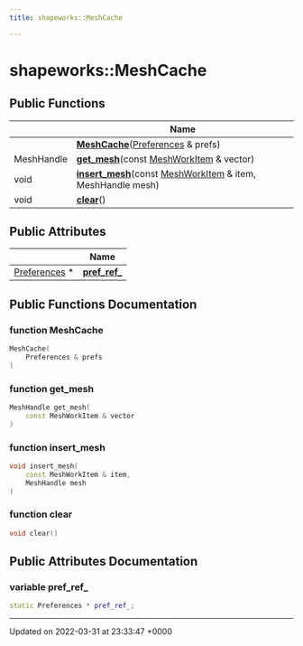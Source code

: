 ```yaml
---
title: shapeworks::MeshCache

---
```


# shapeworks::MeshCache





## Public Functions

|                | Name           |
| -------------- | -------------- |
| | **[MeshCache](../Classes/classshapeworks_1_1MeshCache.md#function-meshcache)**([Preferences](../Classes/classPreferences.md) & prefs) |
| MeshHandle | **[get_mesh](../Classes/classshapeworks_1_1MeshCache.md#function-get-mesh)**(const [MeshWorkItem](../Classes/classshapeworks_1_1MeshWorkItem.md) & vector) |
| void | **[insert_mesh](../Classes/classshapeworks_1_1MeshCache.md#function-insert-mesh)**(const [MeshWorkItem](../Classes/classshapeworks_1_1MeshWorkItem.md) & item, MeshHandle mesh) |
| void | **[clear](../Classes/classshapeworks_1_1MeshCache.md#function-clear)**() |

## Public Attributes

|                | Name           |
| -------------- | -------------- |
| [Preferences](../Classes/classPreferences.md) * | **[pref_ref_](../Classes/classshapeworks_1_1MeshCache.md#variable-pref-ref-)**  |

## Public Functions Documentation

### function MeshCache

```cpp
MeshCache(
    Preferences & prefs
)
```


### function get_mesh

```cpp
MeshHandle get_mesh(
    const MeshWorkItem & vector
)
```


### function insert_mesh

```cpp
void insert_mesh(
    const MeshWorkItem & item,
    MeshHandle mesh
)
```


### function clear

```cpp
void clear()
```


## Public Attributes Documentation

### variable pref_ref_

```cpp
static Preferences * pref_ref_;
```


-------------------------------

Updated on 2022-03-31 at 23:33:47 +0000